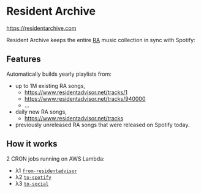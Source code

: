 # Resident Archive

https://residentarchive.com

Resident Archive keeps the entire [RA](https://residentadvisor.net) music collection in sync with Spotify:

## Features

Automatically builds yearly playlists from:

   - up to 1M existing RA songs,
      - https://www.residentadvisor.net/tracks/1
      - https://www.residentadvisor.net/tracks/940000
      - ...
   - daily new RA songs,
      - https://www.residentadvisor.net/tracks
   - previously unreleased RA songs that were released on Spotify today.

## How it works

2 CRON jobs running on AWS Lambda:

 - λ1 [`from-residentadvisor`](functions/from-residentadvisor/)
 - λ2 [`to-spotify`](functions/to-spotify/)
 - λ3 [`to-social`](functions/to-social/)

